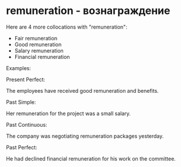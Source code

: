 # remuneration - вознаграждение

Here are 4 more collocations with "remuneration":

- Fair remuneration
- Good remuneration
- Salary remuneration
- Financial remuneration

Examples:

Present Perfect:

The employees have received good remuneration and benefits.

Past Simple:

Her remuneration for the project was a small salary.

Past Continuous:

The company was negotiating remuneration packages yesterday.

Past Perfect:

He had declined financial remuneration for his work on the committee.
